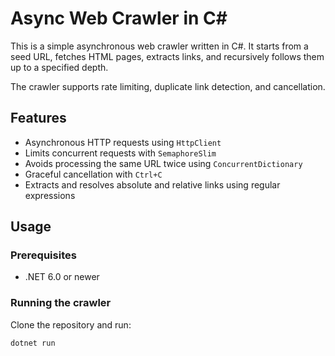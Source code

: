 # Async Web Crawler in C#

This is a simple asynchronous web crawler written in C#. It starts from a seed URL, fetches HTML pages, extracts links, and recursively follows them up to a specified depth.

The crawler supports rate limiting, duplicate link detection, and cancellation.

## Features

- Asynchronous HTTP requests using `HttpClient`
- Limits concurrent requests with `SemaphoreSlim`
- Avoids processing the same URL twice using `ConcurrentDictionary`
- Graceful cancellation with `Ctrl+C`
- Extracts and resolves absolute and relative links using regular expressions

## Usage

### Prerequisites

- .NET 6.0 or newer

### Running the crawler

Clone the repository and run:

```bash
dotnet run
